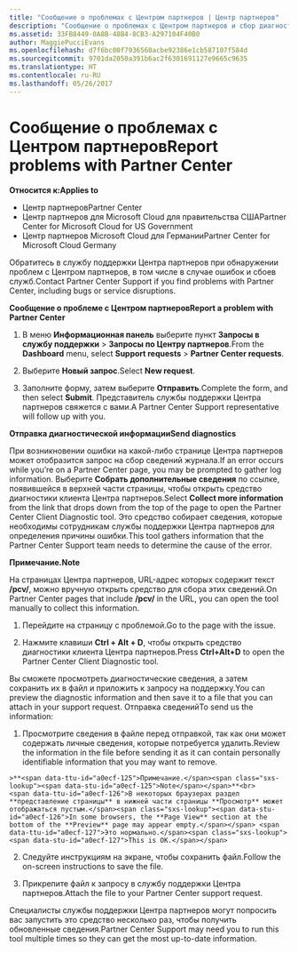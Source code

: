 ```yaml
---
title: "Сообщение о проблемах с Центром партнеров | Центр партнеров"
description: "Сообщение о проблемах с Центром партнеров и сбор диагностической информации для сотрудников службы поддержки."
ms.assetid: 33FB8449-0A8B-48B4-8CB3-A297104F40B0
author: MaggiePucciEvans
ms.openlocfilehash: d7f6bc00f7936560acbe92386e1cb587107f584d
ms.sourcegitcommit: 9701da2050a391b6ac2f6301691127e9665c9635
ms.translationtype: HT
ms.contentlocale: ru-RU
ms.lasthandoff: 05/26/2017
---
```

# <a name="report-problems-with-partner-center"></a><span data-ttu-id="a0ecf-103">Сообщение о проблемах с Центром партнеров</span><span class="sxs-lookup"><span data-stu-id="a0ecf-103">Report problems with Partner Center</span></span>

**<span data-ttu-id="a0ecf-104">Относится к:</span><span class="sxs-lookup"><span data-stu-id="a0ecf-104">Applies to</span></span>**

-  <span data-ttu-id="a0ecf-105">Центр партнеров</span><span class="sxs-lookup"><span data-stu-id="a0ecf-105">Partner Center</span></span>
-  <span data-ttu-id="a0ecf-106">Центр партнеров для Microsoft Cloud для правительства США</span><span class="sxs-lookup"><span data-stu-id="a0ecf-106">Partner Center for Microsoft Cloud for US Government</span></span>
-  <span data-ttu-id="a0ecf-107">Центр партнеров Microsoft Cloud для Германии</span><span class="sxs-lookup"><span data-stu-id="a0ecf-107">Partner Center for Microsoft Cloud Germany</span></span>

<span data-ttu-id="a0ecf-108">Обратитесь в службу поддержки Центра партнеров при обнаружении проблем с Центром партнеров, в том числе в случае ошибок и сбоев служб.</span><span class="sxs-lookup"><span data-stu-id="a0ecf-108">Contact Partner Center Support if you find problems with Partner Center, including bugs or service disruptions.</span></span>

**<span data-ttu-id="a0ecf-109">Сообщение о проблеме с Центром партнеров</span><span class="sxs-lookup"><span data-stu-id="a0ecf-109">Report a problem with Partner Center</span></span>**

1.  <span data-ttu-id="a0ecf-110">В меню **Информационная панель** выберите пункт **Запросы в службу поддержки** &gt; **Запросы по Центру партнеров**.</span><span class="sxs-lookup"><span data-stu-id="a0ecf-110">From the **Dashboard** menu, select **Support requests** &gt; **Partner Center requests**.</span></span>

2.  <span data-ttu-id="a0ecf-111">Выберите **Новый запрос**.</span><span class="sxs-lookup"><span data-stu-id="a0ecf-111">Select **New request**.</span></span>

3.  <span data-ttu-id="a0ecf-112">Заполните форму, затем выберите **Отправить**.</span><span class="sxs-lookup"><span data-stu-id="a0ecf-112">Complete the form, and then select **Submit**.</span></span> <span data-ttu-id="a0ecf-113">Представитель службы поддержки Центра партнеров свяжется с вами.</span><span class="sxs-lookup"><span data-stu-id="a0ecf-113">A Partner Center Support representative will follow up with you.</span></span>

**<span data-ttu-id="a0ecf-114">Отправка диагностической информации</span><span class="sxs-lookup"><span data-stu-id="a0ecf-114">Send diagnostics</span></span>**

<span data-ttu-id="a0ecf-115">При возникновении ошибки на какой-либо странице Центра партнеров может отобразится запрос на сбор сведений журнала.</span><span class="sxs-lookup"><span data-stu-id="a0ecf-115">If an error occurs while you’re on a Partner Center page, you may be prompted to gather log information.</span></span> <span data-ttu-id="a0ecf-116">Выберите **Собрать дополнительные сведения** по ссылке, появившейся в верхней части страницы, чтобы открыть средство диагностики клиента Центра партнеров.</span><span class="sxs-lookup"><span data-stu-id="a0ecf-116">Select **Collect more information** from the link that drops down from the top of the page to open the Partner Center Client Diagnostic tool.</span></span> <span data-ttu-id="a0ecf-117">Это средство собирает сведения, которые необходимы сотрудникам службы поддержки Центра партнеров для определения причины ошибки.</span><span class="sxs-lookup"><span data-stu-id="a0ecf-117">This tool gathers information that the Partner Center Support team needs to determine the cause of the error.</span></span> 

**<span data-ttu-id="a0ecf-118">Примечание.</span><span class="sxs-lookup"><span data-stu-id="a0ecf-118">Note</span></span>**

<span data-ttu-id="a0ecf-119">На страницах Центра партнеров, URL-адрес которых содержит текст **/pcv/**, можно вручную открыть средство для сбора этих сведений.</span><span class="sxs-lookup"><span data-stu-id="a0ecf-119">On Partner Center pages that include **/pcv/** in the URL, you can open the tool manually to collect this information.</span></span>

1.    <span data-ttu-id="a0ecf-120">Перейдите на страницу с проблемой.</span><span class="sxs-lookup"><span data-stu-id="a0ecf-120">Go to the page with the issue.</span></span>

2.    <span data-ttu-id="a0ecf-121">Нажмите клавиши **Ctrl + Alt + D**, чтобы открыть средство диагностики клиента Центра партнеров.</span><span class="sxs-lookup"><span data-stu-id="a0ecf-121">Press **Ctrl+Alt+D** to open the Partner Center Client Diagnostic tool.</span></span>

<span data-ttu-id="a0ecf-122">Вы сможете просмотреть диагностические сведения, а затем сохранить их в файл и приложить к запросу на поддержку.</span><span class="sxs-lookup"><span data-stu-id="a0ecf-122">You can preview the diagnostic information and then save it to a file that you can attach in your support request.</span></span> <span data-ttu-id="a0ecf-123">Отправка сведений</span><span class="sxs-lookup"><span data-stu-id="a0ecf-123">To send us the information:</span></span>

1.    <span data-ttu-id="a0ecf-124">Просмотрите сведения в файле перед отправкой, так как они может содержать личные сведения, которые потребуется удалить.</span><span class="sxs-lookup"><span data-stu-id="a0ecf-124">Review the information in the file before sending it as it can contain personally identifiable information that you may want to remove.</span></span> 

    >**<span data-ttu-id="a0ecf-125">Примечание.</span><span class="sxs-lookup"><span data-stu-id="a0ecf-125">Note</span></span>**<br>
    <span data-ttu-id="a0ecf-126">В некоторых браузерах раздел **представление страницы** в нижней части страницы **Просмотр** может отображаться пустым.</span><span class="sxs-lookup"><span data-stu-id="a0ecf-126">In some browsers, the **Page View** section at the bottom of the **Preview** page may appear empty.</span></span> <span data-ttu-id="a0ecf-127">Это нормально.</span><span class="sxs-lookup"><span data-stu-id="a0ecf-127">This is OK.</span></span>

2.    <span data-ttu-id="a0ecf-128">Следуйте инструкциям на экране, чтобы сохранить файл.</span><span class="sxs-lookup"><span data-stu-id="a0ecf-128">Follow the on-screen instructions to save the file.</span></span>

3.    <span data-ttu-id="a0ecf-129">Прикрепите файл к запросу в службу поддержки Центра партнеров.</span><span class="sxs-lookup"><span data-stu-id="a0ecf-129">Attach the file to your Partner Center support request.</span></span>

<span data-ttu-id="a0ecf-130">Специалисты службы поддержки Центра партнеров могут попросить вас запустить это средство несколько раз, чтобы получить обновленные сведения.</span><span class="sxs-lookup"><span data-stu-id="a0ecf-130">Partner Center Support may need you to run this tool multiple times so they can get the most up-to-date information.</span></span>

